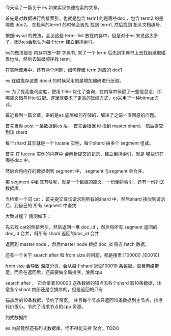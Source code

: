 今天读了一篇关于 es 如果实现快速检索的文章。

首先是对数据进行倒排索引，也就是包含 term1 的是哪些doc ，包含 term2 的是哪些 doc2。
在检索的term1 的时候会首先 找到 term1, 然后找到 相关文档编号.

按照mysql 的做法，会见这些 term- list 放在内存中，但是对于es 来说这太多了，因为es会默认为每个term 建立倒排索引。

es的做法是在 内存中放一颗 字典书, 来了一个 term 后先到字典书上去找前缀取磁盘地址，然后去磁盘顺序找 term。

在实际使用中，还有两个问题，如何存储 term 对应的 doc1 

es 在磁盘存这些 docid 的时候采用的是增加编码进行压缩。

es 为了提高查询速度，使用 filter 优化了查询，在内存中保留了一些信息没，即哪些文档与filter匹配。这里就要求了更高的压缩方式，es采用了一种bitmap方式。

最近看到一篇文章，讲的是es 底层如何存储的，解决了之前一直困惑的问题。


首先当你 post 一条数据到es 后， 首先会根据 id 找到 master shard。 然后提交到该 shard

每个shard 其实就是一个 lucene 实例，每个shard 由多个 segment 组成。

首先 在 lucene 实例的内存中 会解析提交的记录，建立倒排索引，就是 哪些词在哪些doc 中。

然后会将内存的数据刷到  segment 中， segment 与segment 会合并。 


那 segment 中到底有啥呢，就是一个数据的原文，一份倒排索引，还有一份列式数据库。



当检索一个词 cat ，首先提交查询请求到所有的shard 中，然后shard 接收到请求后，到自己的 所有 segment 中查找

大致过程？ 猜测如下：

先去找 cat的倒排索引，然后返回一堆  doc_id ，然后将所有 segment 返回的 doc_id 合并，将所有 shard 返回的doc_id 合并

返回到 master node ，然后master node 根据 doc_id 将去 fetch 数据。




还有一个关于 search after 和  from size 的问题，都是搜素 [100000 ,100010]

from size 会导致 深度分页，会从每个shard 返回100010 条数据，浪费网络带宽，而且在返回后，还需要做全局排序，浪费cpu

search after ， 它会拿着100000 这条数据的锚点去各个shard 取10条数据，注意各个shard 内部还是会排序的，但是返回的只有

锚点后的10条数据，节约了带宽。 并且每个节点只返回10条数据到主节点，排序代价很小。节约了请求节点的cpu 资源。


列式数据库

es 内部竟然还有列式数据库，怪不得能支持 聚合。TODO 